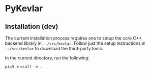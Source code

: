 # PyKevlar

## Installation (dev)

The current installation process requires one
to setup the core C++ backend library in `../src/kevlar`.
Follow just the setup instructions in `../src/kevlar`
to download the third-party tools.

In the current directory, run the following:
```
pip3 install -e .
```
